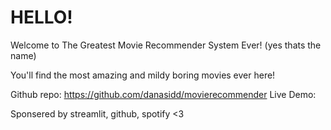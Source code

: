# HELLO!

Welcome to The Greatest Movie Recommender System Ever! (yes thats the name)

You'll find the most amazing and mildy boring movies ever here!

Github repo: https://github.com/danasidd/movierecommender
Live Demo: 

Sponsered by streamlit, github, spotify <3